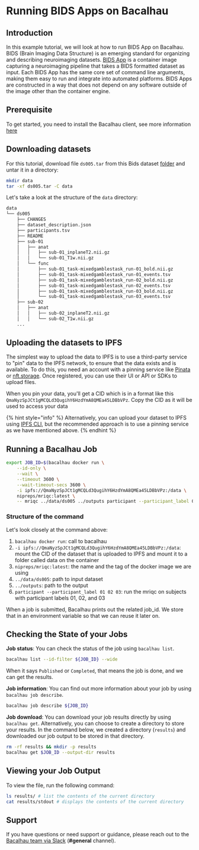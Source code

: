 # Running BIDS Apps on Bacalhau

## Introduction

In this example tutorial, we will look at how to run BIDS App on Bacalhau. BIDS (Brain Imaging Data Structure) is an emerging standard for organizing and describing neuroimaging datasets. [BIDS App](https://bids-apps.neuroimaging.io/about/) is a container image capturing a neuroimaging pipeline that takes a BIDS formatted dataset as input. Each BIDS App has the same core set of command line arguments, making them easy to run and integrate into automated platforms. BIDS Apps are constructed in a way that does not depend on any software outside of the image other than the container engine.

## Prerequisite[​](http://localhost:3000/examples/molecular-dynamics/BIDS/#prerequisite) <a href="#prerequisite" id="prerequisite"></a>

To get started, you need to install the Bacalhau client, see more information [here](../../getting-started/installation.md)

## Downloading datasets[​](http://localhost:3000/examples/molecular-dynamics/BIDS/#downloading-datasets) <a href="#downloading-datasets" id="downloading-datasets"></a>

For this tutorial, download file `ds005.tar` from this Bids dataset [folder](https://drive.google.com/drive/folders/0B2JWN60ZLkgkMGlUY3B4MXZIZW8?resourcekey=0-EYVSOlRbxeFKO8NpjWWM3w) and untar it in a directory:

```bash
mkdir data
tar -xf ds005.tar -C data 
```

Let's take a look at the structure of the `data` directory:

```bash
data
└── ds005
    ├── CHANGES
    ├── dataset_description.json
    ├── participants.tsv
    ├── README
    ├── sub-01
    │   ├── anat
    │   │   ├── sub-01_inplaneT2.nii.gz
    │   │   └── sub-01_T1w.nii.gz
    │   └── func
    │       ├── sub-01_task-mixedgamblestask_run-01_bold.nii.gz
    │       ├── sub-01_task-mixedgamblestask_run-01_events.tsv
    │       ├── sub-01_task-mixedgamblestask_run-02_bold.nii.gz
    │       ├── sub-01_task-mixedgamblestask_run-02_events.tsv
    │       ├── sub-01_task-mixedgamblestask_run-03_bold.nii.gz
    │       └── sub-01_task-mixedgamblestask_run-03_events.tsv
    ├── sub-02
    │   ├── anat
    │   │   ├── sub-02_inplaneT2.nii.gz
    │   │   └── sub-02_T1w.nii.gz
    ...
```

## Uploading the datasets to IPFS[​](http://localhost:3000/examples/molecular-dynamics/BIDS/#uploading-the-datasets-to-ipfs) <a href="#uploading-the-datasets-to-ipfs" id="uploading-the-datasets-to-ipfs"></a>

The simplest way to upload the data to IPFS is to use a third-party service to "pin" data to the IPFS network, to ensure that the data exists and is available. To do this, you need an account with a pinning service like [Pinata](https://app.pinata.cloud/pinmanager) or [nft.storage](https://nft.storage/docs/how-to/nftup/). Once registered, you can use their UI or API or SDKs to upload files.

When you pin your data, you'll get a CID which is in a format like this `QmaNyzSpJCt1gMCQLd3QugihY6HzdYmA8QMEa45LDBbVPz`. Copy the CID as it will be used to access your data

{% hint style="info" %}
Alternatively, you can upload your dataset to IPFS using [IPFS CLI](https://docs.ipfs.tech/install/command-line/#official-distributions), but the recommended approach is to use a pinning service as we have mentioned above.
{% endhint %}

## Running a Bacalhau Job[​](http://localhost:3000/examples/molecular-dynamics/BIDS/#running-a-bacalhau-job) <a href="#running-a-bacalhau-job" id="running-a-bacalhau-job"></a>

```bash
export JOB_ID=$(bacalhau docker run \
    --id-only \
    --wait \
    --timeout 3600 \
    --wait-timeout-secs 3600 \
    -i ipfs://QmaNyzSpJCt1gMCQLd3QugihY6HzdYmA8QMEa45LDBbVPz:/data \
    nipreps/mriqc:latest \
    -- mriqc ../data/ds005 ../outputs participant --participant_label 01 02 03)
```

### Structure of the command[​](http://localhost:3000/examples/molecular-dynamics/BIDS/#structure-of-the-command) <a href="#structure-of-the-command" id="structure-of-the-command"></a>

Let's look closely at the command above:

1. `bacalhau docker run`: call to bacalhau
2. `-i ipfs://QmaNyzSpJCt1gMCQLd3QugihY6HzdYmA8QMEa45LDBbVPz:/data`: mount the CID of the dataset that is uploaded to IPFS and mount it to a folder called data on the container
3. `nipreps/mriqc:latest`: the name and the tag of the docker image we are using
4. `../data/ds005`: path to input dataset
5. `../outputs`: path to the output
6. `participant --participant_label 01 02 03`: run the mriqc on subjects with participant labels 01, 02, and 03

When a job is submitted, Bacalhau prints out the related job\_id. We store that in an environment variable so that we can reuse it later on.

## Checking the State of your Jobs[​](http://localhost:3000/examples/molecular-dynamics/BIDS/#checking-the-state-of-your-jobs) <a href="#checking-the-state-of-your-jobs" id="checking-the-state-of-your-jobs"></a>

**Job status**: You can check the status of the job using `bacalhau list`.

```bash
bacalhau list --id-filter ${JOB_ID} --wide
```

When it says `Published` or `Completed`, that means the job is done, and we can get the results.

**Job information**: You can find out more information about your job by using `bacalhau job describe`.

```bash
bacalhau job describe ${JOB_ID}
```

**Job download**: You can download your job results directly by using `bacalhau get`. Alternatively, you can choose to create a directory to store your results. In the command below, we created a directory (`results`) and downloaded our job output to be stored in that directory.

```bash
rm -rf results && mkdir -p results
bacalhau get $JOB_ID --output-dir results
```

## Viewing your Job Output[​](http://localhost:3000/examples/molecular-dynamics/BIDS/#viewing-your-job-output) <a href="#viewing-your-job-output" id="viewing-your-job-output"></a>

To view the file, run the following command:

```bash
ls results/ # list the contents of the current directory 
cat results/stdout # displays the contents of the current directory 
```

## Support[​](http://localhost:3000/examples/molecular-dynamics/BIDS/#support) <a href="#support" id="support"></a>

If you have questions or need support or guidance, please reach out to the [Bacalhau team via Slack](https://bacalhauproject.slack.com/ssb/redirect) (**#general** channel).
